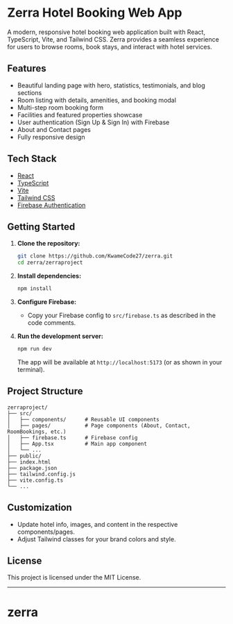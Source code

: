 # Zerra Hotel Booking Web App

A modern, responsive hotel booking web application built with React, TypeScript, Vite, and Tailwind CSS. Zerra provides a seamless experience for users to browse rooms, book stays, and interact with hotel services.

## Features

- Beautiful landing page with hero, statistics, testimonials, and blog sections
- Room listing with details, amenities, and booking modal
- Multi-step room booking form
- Facilities and featured properties showcase
- User authentication (Sign Up & Sign In) with Firebase
- About and Contact pages
- Fully responsive design

## Tech Stack

- [React](https://react.dev/)
- [TypeScript](https://www.typescriptlang.org/)
- [Vite](https://vitejs.dev/)
- [Tailwind CSS](https://tailwindcss.com/)
- [Firebase Authentication](https://firebase.google.com/products/auth)

## Getting Started

1. **Clone the repository:**
	```bash
	git clone https://github.com/KwameCode27/zerra.git
	cd zerra/zerraproject
	```

2. **Install dependencies:**
	```bash
	npm install
	```

3. **Configure Firebase:**
	- Copy your Firebase config to `src/firebase.ts` as described in the code comments.

4. **Run the development server:**
	```bash
	npm run dev
	```
	The app will be available at `http://localhost:5173` (or as shown in your terminal).

## Project Structure

```
zerraproject/
├── src/
│   ├── components/      # Reusable UI components
│   ├── pages/           # Page components (About, Contact, RoomBookings, etc.)
│   ├── firebase.ts      # Firebase config
│   ├── App.tsx          # Main app component
│   └── ...
├── public/
├── index.html
├── package.json
├── tailwind.config.js
├── vite.config.ts
└── ...
```

## Customization
- Update hotel info, images, and content in the respective components/pages.
- Adjust Tailwind classes for your brand colors and style.

## License

This project is licensed under the MIT License.

---


# zerra